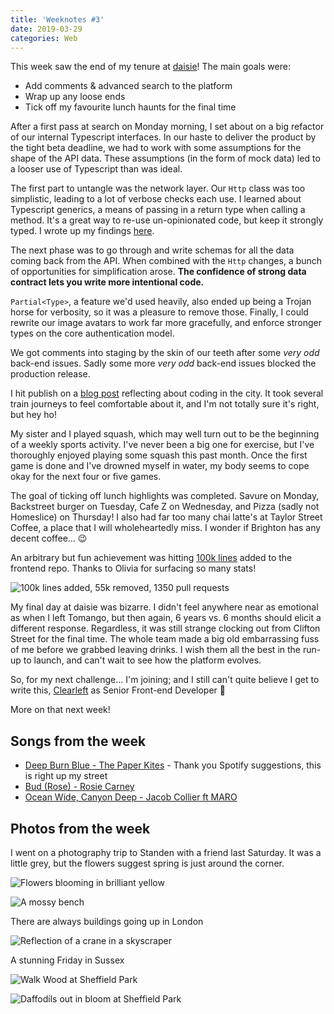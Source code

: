 ```yaml
---
title: 'Weeknotes #3'
date: 2019-03-29
categories: Web
---
```


This week saw the end of my tenure at [daisie](https://www.daisie.com)! The main goals were:

- Add comments & advanced search to the platform
- Wrap up any loose ends
- Tick off my favourite lunch haunts for the final time

After a first pass at search on Monday morning, I set about on a big refactor of our internal Typescript interfaces. In our haste to deliver the product by the tight beta deadline, we had to work with some assumptions for the shape of the API data. These assumptions (in the form of mock data) led to a looser use of Typescript than was ideal.

The first part to untangle was the network layer. Our `Http` class was too simplistic, leading to a lot of verbose checks each use. I learned about Typescript generics, a means of passing in a return type when calling a method. It's a great way to re-use un-opinionated code, but keep it strongly typed. I wrote up my findings [here](/blog/typescript-generics/).

The next phase was to go through and write schemas for all the data coming back from the API. When combined with the `Http` changes, a bunch of opportunities for simplification arose. **The confidence of strong data contract lets you write more intentional code.** 

`Partial<Type>`, a feature we'd used heavily, also ended up being a Trojan horse for verbosity, so it was a pleasure to remove those. Finally, I could rewrite our image avatars to work far more gracefully, and enforce stronger types on the core authentication model.

We got comments into staging by the skin of our teeth after some _very odd_ back-end issues. Sadly some more _very odd_ back-end issues blocked the production release.

I hit publish on a [blog post](/blog/city-life/) reflecting about coding in the city. It took several train journeys to feel comfortable about it, and I'm not totally sure it's right, but hey ho!

My sister and I played squash, which may well turn out to be the beginning of a weekly sports activity. I've never been a big one for exercise, but I've thoroughly enjoyed playing some squash this past month. Once the first game is done and I've drowned myself in water, my body seems to cope okay for the next four or five games.

The goal of ticking off lunch highlights was completed. Savure on Monday, Backstreet burger on Tuesday, Cafe Z on Wednesday, and Pizza (sadly not Homeslice) on Thursday! I also had far too many chai latte's at Taylor Street Coffee, a place that I will wholeheartedly miss. I wonder if Brighton has any decent coffee... 😉

An arbitrary but fun achievement was hitting [100k lines](https://twitter.com/trysmudford/status/1111232970071904258) added to the frontend repo. Thanks to Olivia for surfacing so many stats!

![100k lines added, 55k removed, 1350 pull requests](/images/blog/weeknotes-3-4.png)

My final day at daisie was bizarre. I didn't feel anywhere near as emotional as when I left Tomango, but then again, 6 years vs. 6 months should elicit a different response. Regardless, it was still strange clocking out from Clifton Street for the final time. The whole team made a big old embarrassing fuss of me before we grabbed leaving drinks. I wish them all the best in the run-up to launch, and can't wait to see how the platform evolves.

So, for my next challenge... I'm joining; and I still can't quite believe I get to write this, [Clearleft](https://clearleft.com) as Senior Front-end Developer 🎉

More on that next week!

## Songs from the week

- [Deep Burn Blue - The Paper Kites](https://open.spotify.com/track/0ySZOAaEFX3NxykNIsFsEO) - Thank you Spotify suggestions, this is right up my street
- [Bud (Rose) - Rosie Carney](https://open.spotify.com/track/1gfzgfcrmkn2yTWuVGhCgh)
- [Ocean Wide, Canyon Deep - Jacob Collier ft MARO](https://www.youtube.com/watch?v=BzjIoRFB8r0)

## Photos from the week

I went on a photography trip to Standen with a friend last Saturday. It was a little grey, but the flowers suggest spring is just around the corner.

![Flowers blooming in brilliant yellow](/images/blog/weeknotes-3-1.jpg)

![A mossy bench](/images/blog/weeknotes-3-2.jpg)

There are always buildings going up in London

![Reflection of a crane in a skyscraper](/images/blog/weeknotes-3-3.jpg)

A stunning Friday in Sussex

![Walk Wood at Sheffield Park](/images/blog/weeknotes-3-6.jpg)

![Daffodils out in bloom at Sheffield Park](/images/blog/weeknotes-3-5.jpg)

